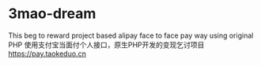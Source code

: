 # 3mao-dream
This beg to reward  project based  alipay  face to face pay way using  original  PHP 使用支付宝当面付个人接口，原生PHP开发的变现乞讨项目 https://pay.taokeduo.cn
